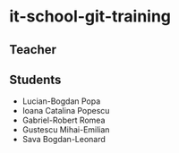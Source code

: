 # it-school-git-training

## Teacher

## Students
- Lucian-Bogdan Popa
- Ioana Catalina Popescu
- Gabriel-Robert Romea
- Gustescu Mihai-Emilian
- Sava Bogdan-Leonard
